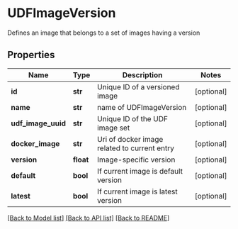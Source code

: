 # UDFImageVersion

Defines an image that belongs to a set of images having a version

## Properties

| Name               | Type      | Description                                  | Notes      |
| ------------------ | --------- | -------------------------------------------- | ---------- |
| **id**             | **str**   | Unique ID of a versioned image               | [optional] |
| **name**           | **str**   | name of UDFImageVersion                      | [optional] |
| **udf_image_uuid** | **str**   | Unique ID of the UDF image set               | [optional] |
| **docker_image**   | **str**   | Uri of docker image related to current entry | [optional] |
| **version**        | **float** | Image-specific version                       | [optional] |
| **default**        | **bool**  | If current image is default version          | [optional] |
| **latest**         | **bool**  | If current image is latest version           | [optional] |

[[Back to Model list]](../README.md#documentation-for-models) [[Back to API list]](../README.md#documentation-for-api-endpoints) [[Back to README]](../README.md)
